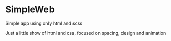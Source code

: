 # SimpleWeb
Simple app using only html and scss


Just a little show of html and css, focused on spacing, design and animation

